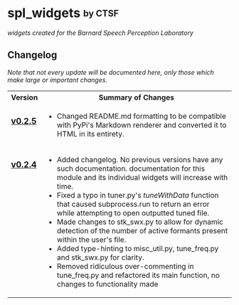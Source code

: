 <h1>
    spl_widgets <sub><sup> by CTSF  </sup></sub>
</h1>

<span><i>widgets created for the Barnard Speech Perception Laboratory</i></span>

<h2>Changelog</h2>
<span><i>Note that not every update will be documented here, only those which make large or important changes.</i></span>

<table name="Changelog">
    <tr name="Headings">
      <th>Version</th>
      <th>Summary of Changes</th>
    </tr>
    <tr name="v0.2.5">
      <td name="version_name" valign="top">
        <h3><a href="https://pypi.org/project/spl-widgets/0.2.5/"> v0.2.5</a></h3>
      </td>
      <td name="changes">
        <ul>
          <li>Changed README.md formatting to be compatible with PyPi's Markdown renderer and converted it to HTML in its entirety.</li>
        </ul>
      </td>
    </tr>
    <tr name="v0.2.4">
      <td name="version_name" valign="top">
        <h3><a href="https://pypi.org/project/spl-widgets/0.2.4/">v0.2.4</a></h3>
      </td>
      <td name="changes">
        <ul>
          <li> Added changelog. No previous versions have any such documentation. documentation for this module and its individual widgets will increase with time.</li>
          <li>Fixed a typo in tuner.py's <i>tuneWithData</i> function that caused subprocess.run to return an error while attempting to open outputted tuned file.</li>
          <li>Made changes to stk_swx.py to allow for dynamic detection of the number of active formants present within the user's file.</li>
          <li>Added type-hinting to misc_util.py, tune_freq.py and stk_swx.py for clarity.</li>
          <li>Removed ridiculous over-commenting in tune_freq.py and refactored its main function, no changes to functionality made</li>
        </ul>
      </td>
    </tr> 
</table>

